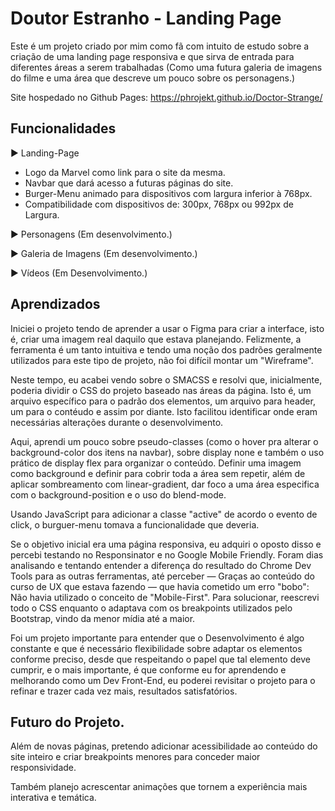 
# Doutor Estranho - Landing Page

Este é um projeto criado por mim como fã com intuito de estudo sobre a criação de uma landing page responsiva e que sirva de entrada para diferentes áreas a serem trabalhadas (Como uma futura galeria de imagens do filme e uma área que descreve um pouco sobre os personagens.)

Site hospedado no Github Pages: https://phrojekt.github.io/Doctor-Strange/ 


## Funcionalidades

► Landing-Page

- Logo da Marvel como link para o site da mesma.
- Navbar que dará acesso a futuras páginas do site.
- Burger-Menu animado para dispositivos com largura inferior à 768px.
- Compatibilidade com dispositivos de: 300px, 768px ou 992px de Largura.

► Personagens (Em desenvolvimento.)

► Galeria de Imagens (Em desenvolvimento.)

► Vídeos (Em Desenvolvimento.)




## Aprendizados

Iniciei o projeto tendo de aprender a usar o Figma para criar a interface, isto é, criar uma imagem real daquilo que estava planejando. Felizmente, a ferramenta é um tanto intuitiva e tendo uma noção dos padrões geralmente utilizados para este tipo de projeto, não foi difícil montar um "Wireframe".

Neste tempo, eu acabei vendo sobre o SMACSS e resolvi que, inicialmente, poderia dividir o CSS do projeto baseado nas áreas da página. Isto é, um arquivo específico para o padrão dos elementos, um arquivo para header, um para o contéudo e assim por diante. Isto facilitou identificar onde eram necessárias alterações durante o desenvolvimento.

Aqui, aprendi um pouco sobre pseudo-classes (como o hover pra alterar o background-color dos itens na navbar), sobre display none e também o uso prático de display flex para organizar o conteúdo. Definir uma imagem como background e definir para cobrir toda a área sem repetir, além de aplicar sombreamento com linear-gradient, dar foco a uma área especifica com o background-position e o uso do blend-mode.

Usando JavaScript para adicionar a classe "active" de acordo o evento de click, o burguer-menu tomava a funcionalidade que deveria.  

Se o objetivo inicial era uma página responsiva, eu adquiri o oposto disso e percebi testando no Responsinator e no Google Mobile Friendly. Foram dias analisando e tentando entender a diferença do resultado do Chrome Dev Tools para as outras ferramentas, até perceber — Graças ao conteúdo do curso de UX que estava fazendo — que havia cometido um erro "bobo": Não havia utilizado o conceito de "Mobile-First".
Para solucionar, reescrevi todo o CSS enquanto o adaptava com os breakpoints utilizados pelo Bootstrap, vindo da menor mídia até a maior.

Foi um projeto importante para entender que o Desenvolvimento é algo constante e que é necessário flexibilidade sobre adaptar os elementos conforme preciso, desde que respeitando o papel que tal elemento deve cumprir, e o mais importante, é que conforme eu for aprendendo e melhorando como um Dev Front-End, eu poderei revisitar o projeto para o refinar e trazer cada vez mais, resultados satisfatórios. 


## Futuro do Projeto.

Além de novas páginas, pretendo adicionar acessibilidade ao conteúdo do site inteiro e criar breakpoints menores para conceder maior responsividade.

Também planejo acrescentar animações que tornem a experiência mais interativa e temática.

